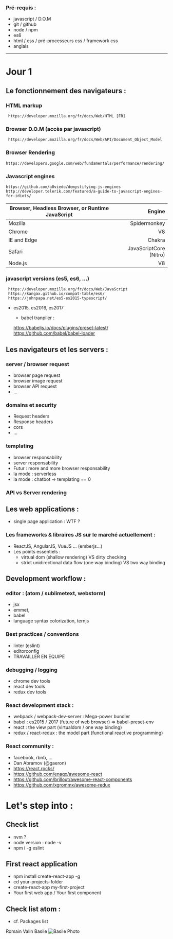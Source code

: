 
### Pré-requis :

- javascript / D.O.M
- git / github
- node / npm
- es6
- html / css / pré-processeurs css / framework css
- anglais

---

# Jour 1

## Le fonctionnement des navigateurs :

### HTML markup
     https://developer.mozilla.org/fr/docs/Web/HTML [FR]
### Browser D.O.M (accès par javascript)
     https://developer.mozilla.org/fr/docs/Web/API/Document_Object_Model
### Browser Rendering
    https://developers.google.com/web/fundamentals/performance/rendering/

### Javascript engines
    https://github.com/a0viedo/demystifying-js-engines
    http://developer.telerik.com/featured/a-guide-to-javascript-engines-for-idiots/


Browser, Headless Browser, or Runtime JavaScript | Engine
---|---:
Mozilla | Spidermonkey
Chrome | V8
IE and Edge | Chakra
Safari | JavaScriptCore (Nitro)
Node.js | V8


### javascript versions (es5, es6, ...)
     https://developer.mozilla.org/fr/docs/Web/JavaScript
     https://kangax.github.io/compat-table/es6/
     https://johnpapa.net/es5-es2015-typescript/

  * es2015, es2016, es2017
    * babel tranpiler :

    https://babeljs.io/docs/plugins/preset-latest/
    https://github.com/babel/babel-loader

## Les navigateurs et les servers :

### server / browser request

  * browser page request
  * browser image request
  * browser API request
  * ...

### domains et security

  * Request headers
  * Response headers
  * cors
  * ...

### templating

  * browser responsability
  * server responsability
  * Futur : more and more browser responsability
  * la mode : serverless
  * la mode : chatbot => templating == 0

### API vs Server rendering

## Les web applications :

  * single page application : WTF ?

### Les frameworks & libraires JS sur le marché actuellement :
- ReactJS, AngularJS, VueJS ... (emberjs...)
- Les points essentiels :
  - virtual dom (shallow rendering) VS dirty checking
  - strict unidirectional data flow (one way binding) VS two way binding

## Development workflow :

### editor : (atom / sublimetext, webstorm)

  - jsx
  - emmet,
  - babel
  - language syntax colorization, ternjs

### Best practices / conventions

  - linter (eslint)
  - editorconfig
  - TRAVAILLER EN EQUIPE

### debugging / logging

  - chrome dev tools
  - react dev tools
  - redux dev tools

### React development stack :

- webpack / webpack-dev-server : Mega-power bundler
- babel : es2015 / 2017 (future of web browser) => babel-preset-env
- react : the view part (virtualdom  / one way binding)
- redux / react-redux : the model part (functional reactive programming)

### React community :
- facebook, rbnb, ...
- Dan Abramov (@gaeron)
- https://react.rocks/
- https://github.com/enaqx/awesome-react
- https://github.com/brillout/awesome-react-components
- https://github.com/xgrommx/awesome-redux

# Let's step into :

## Check list

- nvm ?
- node version : node -v
- npm i -g eslint

## First react application

- npm install create-react-app -g
- cd your-projects-folder
- create-react-app my-first-project
- Your first web app / Your first component

## Check list atom :

- cf. Packages list

Romain Valin
Basile ![Basile Photo](https://avatars2.githubusercontent.com/u/15260538?v=3&u=e98797e3016b0afe6141e51a8af3c967e016824b&s=400)

